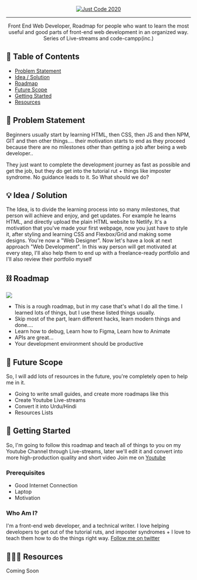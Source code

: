 <p align="center">
  <a href="" rel="noopener">
 <img src="https://justcode.netlify.app/logo.png" alt="Just Code 2020"></a>
</p>

---

<p align="center"> Front End Web Developer, Roadmap for people who want to learn the most useful and good parts of front-end web development in an organized way. Series of Live-streams and code-campp(inc.)
    <br>
</p>

## 📝 Table of Contents
- [Problem Statement](#problem_statement)
- [Idea / Solution](#idea)
- [Roadmap](#limitations)
- [Future Scope](#future_scope)
- [Getting Started](#getting_started)
- [Resources](#resources)

## 🧐 Problem Statement <a name = "problem_statement"></a>
Beginners usually start by learning HTML, then CSS, then JS and then NPM, GIT  and then other things.... their motivation starts to end as they proceed because there are no milestones other than getting a job after being a web developer..

 They just want to complete the development journey as fast as possible and get the job, but they do get into the tutorial rut + things like imposter syndrome. No guidance leads to it.
So What should we do?

## 💡 Idea / Solution <a name = "idea"></a>
The Idea, is to divide the learning process into so many milestones, that person will achieve and enjoy, and get updates. For example he learns HTML, and directly upload the plain HTML website to Netlify. It's a motivation that you've made your first webpage, now you just have to style it, after styling and learning CSS and Flexbox/Grid and making some designs. You're now a "Web Designer". Now let's have a look at next approach "Web Development". In this way person will get motivated at every step, I'll also help them to end up with a freelance-ready portfolio and I'll also review their portfolio myself

## ⛓️ Roadmap <a name = "roadmap"></a>
![](https://justcode.netlify.app/Roadmap-min.png)

- This is a rough roadmap, but in my case that's what I do all the time. I learned lots of things, but I use these listed things usually.
- Skip most of the part, learn different hacks, learn modern things and done....
- Learn how to debug, Learn how to Figma, Learn how to Animate
- APIs are great...
- Your development environment should be productive

## 🚀 Future Scope <a name = "future_scope"></a>
So, I will add lots of resources in the future, you're completely open to help me in it.

- Going to write small guides, and create more roadmaps like this
- Create Youtube Live-streams
- Convert it into Urdu/Hindi
- Resources Lists

## 🏁 Getting Started <a name = "getting_started"></a>
So, I'm going to follow this roadmap and teach all of things to you on my Youtube Channel through Live-streams, later we'll edit it and convert into more high-production quality and short video
Join me on [Youtube](https://cutt.ly/justaashir)
### Prerequisites
- Good Internet Connection
- Laptop
- Motivation

### Who Am I?
I'm a front-end web developer, and a technical writer. I love helping developers to get out of the tutorial ruts, and imposter syndromes + I love to teach them how to do the things right way.
[Follow me on twitter](https://twitter.com/justaashir)


## 🎂🍰🍥 Resources<a name = "resources"></a>

Coming Soon
